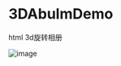 # 3DAbulmDemo
html 3d旋转相册

![image](https://github.com/shelly8219/3DAbulmDemo/blob/master/source/screenclip.gif)
